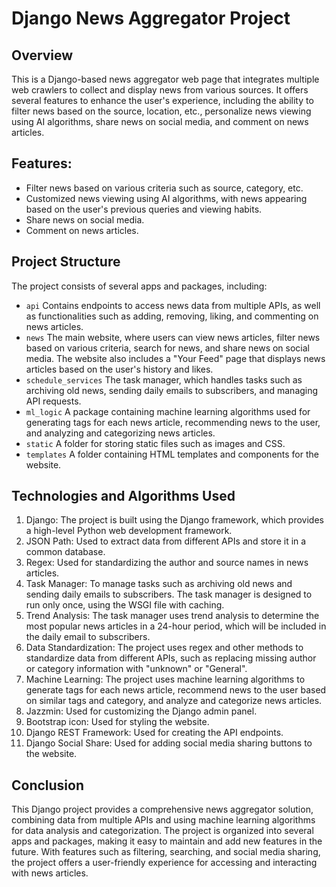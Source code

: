 # Django News Aggregator Project

## Overview

This is a Django-based news aggregator web page that integrates multiple web crawlers to collect and display news from
various sources. It offers several features to enhance the user's experience, including the ability to filter news based
on the source, location, etc., personalize news viewing using AI algorithms, share news on social media, and comment on
news articles.

## Features:

- Filter news based on various criteria such as source, category, etc.
- Customized news viewing using AI algorithms, with news appearing based on the user's previous queries and viewing
  habits.
- Share news on social media.
- Comment on news articles.

## Project Structure

The project consists of several apps and packages, including:

- `api` Contains endpoints to access news data from multiple APIs, as well as functionalities such as adding,
  removing, liking, and commenting on news articles.
- `news` The main website, where users can view news articles, filter news based on various criteria, search for news,
  and share news on social media. The website also includes a "Your Feed" page that displays news articles based on the
  user's history and likes.
- `schedule_services` The task manager, which handles tasks such as archiving old news, sending daily emails to
  subscribers, and managing API requests.
- `ml_logic` A package containing machine learning algorithms used for generating tags for each news article,
  recommending news to the user, and analyzing and categorizing news articles.
- `static` A folder for storing static files such as images and CSS.
- `templates` A folder containing HTML templates and components for the website.

## Technologies and Algorithms Used

1. Django: The project is built using the Django framework, which provides a high-level Python web development
   framework.
2. JSON Path: Used to extract data from different APIs and store it in a common database.
3. Regex: Used for standardizing the author and source names in news articles.
4. Task Manager: To manage tasks such as archiving old news and sending daily emails to subscribers. The task manager is
   designed to run only once, using the WSGI file with caching.
5. Trend Analysis: The task manager uses trend analysis to determine the most popular news articles in a 24-hour period,
   which will be included in the daily email to subscribers.
6. Data Standardization: The project uses regex and other methods to standardize data from different APIs, such as
   replacing missing author or category information with "unknown" or "General".
7. Machine Learning: The project uses machine learning algorithms to generate tags for each news article, recommend news
   to the user based on similar tags and category, and analyze and categorize news articles.
8. Jazzmin: Used for customizing the Django admin panel.
9. Bootstrap icon: Used for styling the website.
10. Django REST Framework: Used for creating the API endpoints.
11. Django Social Share: Used for adding social media sharing buttons to the website.

## Conclusion

This Django project provides a comprehensive news aggregator solution, combining data from multiple APIs and using
machine learning algorithms for data analysis and categorization. The project is organized into several apps and
packages, making it easy to maintain and add new features in the future. With features such as filtering, searching, and
social media sharing, the project offers a user-friendly experience for accessing and interacting with news articles.